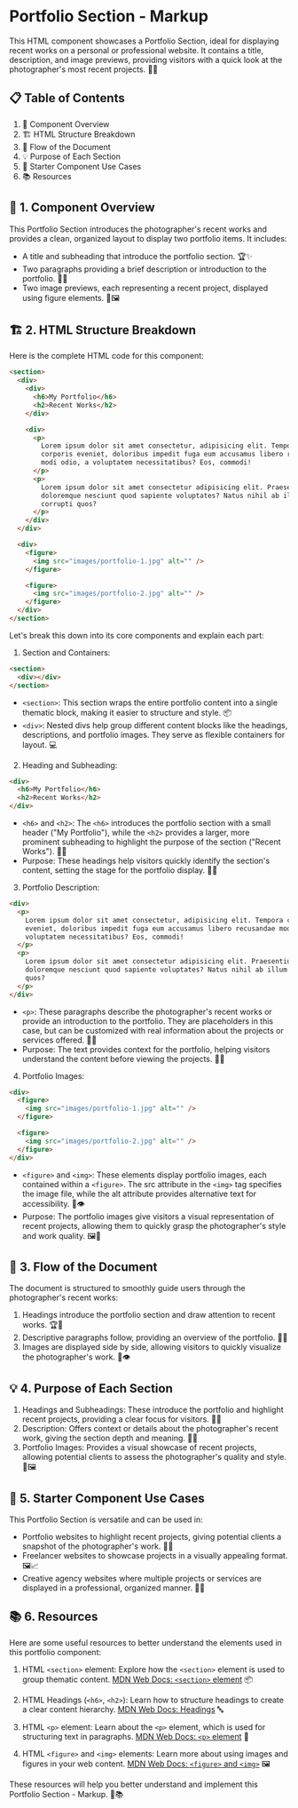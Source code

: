 # Portfolio Section - Markup

This HTML component showcases a Portfolio Section, ideal for displaying recent works on a personal or professional website. It contains a title, description, and image previews, providing visitors with a quick look at the photographer's most recent projects. 🎨📸

## 📋 Table of Contents

1. 🌟 Component Overview
2. 🏗️ HTML Structure Breakdown
3. 🔄 Flow of the Document
4. 💡 Purpose of Each Section
5. 🧩 Starter Component Use Cases
6. 📚 Resources

## 🌟 1. Component Overview

This Portfolio Section introduces the photographer's recent works and provides a clean, organized layout to display two portfolio items. It includes:

- A title and subheading that introduce the portfolio section. 🏆✨
- Two paragraphs providing a brief description or introduction to the portfolio. 📜📝
- Two image previews, each representing a recent project, displayed using figure elements. 📸🖼️

## 🏗️ 2. HTML Structure Breakdown

Here is the complete HTML code for this component:

```html
<section>
  <div>
    <div>
      <h6>My Portfolio</h6>
      <h2>Recent Works</h2>
    </div>

    <div>
      <p>
        Lorem ipsum dolor sit amet consectetur, adipisicing elit. Tempora
        corporis eveniet, doloribus impedit fuga eum accusamus libero recusandae
        modi odio, a voluptatem necessitatibus? Eos, commodi!
      </p>
      <p>
        Lorem ipsum dolor sit amet consectetur adipisicing elit. Praesentium
        doloremque nesciunt quod sapiente voluptates? Natus nihil ab illum
        corrupti quos?
      </p>
    </div>
  </div>

  <div>
    <figure>
      <img src="images/portfolio-1.jpg" alt="" />
    </figure>

    <figure>
      <img src="images/portfolio-2.jpg" alt="" />
    </figure>
  </div>
</section>
```

Let's break this down into its core components and explain each part:

1. Section and Containers:

```html
<section>
  <div></div>
</section>
```

- `<section>`: This section wraps the entire portfolio content into a single thematic block, making it easier to structure and style. 📦
- `<div>`: Nested divs help group different content blocks like the headings, descriptions, and portfolio images. They serve as flexible containers for layout. 💻

2. Heading and Subheading:

```html
<div>
  <h6>My Portfolio</h6>
  <h2>Recent Works</h2>
</div>
```

- `<h6>` and `<h2>`: The `<h6>` introduces the portfolio section with a small header ("My Portfolio"), while the `<h2>` provides a larger, more prominent subheading to highlight the purpose of the section ("Recent Works"). 🏅🎯
- Purpose: These headings help visitors quickly identify the section's content, setting the stage for the portfolio display. 🎨✨

3. Portfolio Description:

```html
<div>
  <p>
    Lorem ipsum dolor sit amet consectetur, adipisicing elit. Tempora corporis
    eveniet, doloribus impedit fuga eum accusamus libero recusandae modi odio, a
    voluptatem necessitatibus? Eos, commodi!
  </p>
  <p>
    Lorem ipsum dolor sit amet consectetur adipisicing elit. Praesentium
    doloremque nesciunt quod sapiente voluptates? Natus nihil ab illum corrupti
    quos?
  </p>
</div>
```

- `<p>`: These paragraphs describe the photographer's recent works or provide an introduction to the portfolio. They are placeholders in this case, but can be customized with real information about the projects or services offered. 📖📝
- Purpose: The text provides context for the portfolio, helping visitors understand the content before viewing the projects. 📜🌟

4. Portfolio Images:

```html
<div>
  <figure>
    <img src="images/portfolio-1.jpg" alt="" />
  </figure>

  <figure>
    <img src="images/portfolio-2.jpg" alt="" />
  </figure>
</div>
```

- `<figure>` and `<img>`: These elements display portfolio images, each contained within a `<figure>`. The src attribute in the `<img>` tag specifies the image file, while the alt attribute provides alternative text for accessibility. 📸👁️
- Purpose: The portfolio images give visitors a visual representation of recent projects, allowing them to quickly grasp the photographer's style and work quality. 🖼️🌟

## 🔄 3. Flow of the Document

The document is structured to smoothly guide users through the photographer's recent works:

1. Headings introduce the portfolio section and draw attention to recent works. 🏆🎯
2. Descriptive paragraphs follow, providing an overview of the portfolio. 📜✨
3. Images are displayed side by side, allowing visitors to quickly visualize the photographer's work. 📸👁️

## 💡 4. Purpose of Each Section

1. Headings and Subheadings: These introduce the portfolio and highlight recent projects, providing a clear focus for visitors. 🎨📖
2. Description: Offers context or details about the photographer's recent work, giving the section depth and meaning. 📜✨
3. Portfolio Images: Provides a visual showcase of recent projects, allowing potential clients to assess the photographer's quality and style. 📸🖼️

## 🧩 5. Starter Component Use Cases

This Portfolio Section is versatile and can be used in:

- Portfolio websites to highlight recent projects, giving potential clients a snapshot of the photographer's work. 📸🏅
- Freelancer websites to showcase projects in a visually appealing format. 🖼️📈
- Creative agency websites where multiple projects or services are displayed in a professional, organized manner. 🏢🎨

## 📚 6. Resources

Here are some useful resources to better understand the elements used in this portfolio component:

1. HTML `<section>` element: Explore how the `<section>` element is used to group thematic content. [MDN Web Docs: `<section>` element](https://developer.mozilla.org/en-US/docs/Web/HTML/Element/section) 📦

2. HTML Headings (`<h6>`, `<h2>`): Learn how to structure headings to create a clear content hierarchy. [MDN Web Docs: Headings](https://developer.mozilla.org/en-US/docs/Web/HTML/Element/Heading_Elements) 🔤

3. HTML `<p>` element: Learn about the `<p>` element, which is used for structuring text in paragraphs. [MDN Web Docs: `<p>` element](https://developer.mozilla.org/en-US/docs/Web/HTML/Element/p) 📝

4. HTML `<figure>` and `<img>` elements: Learn more about using images and figures in your web content. [MDN Web Docs: `<figure>` and `<img>`](https://developer.mozilla.org/en-US/docs/Web/HTML/Element/figure) 🖼️

These resources will help you better understand and implement this Portfolio Section - Markup. 🚀📚
